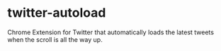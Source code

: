 # twitter-autoload
Chrome Extension for Twitter that automatically loads the latest tweets when the scroll is all the way up.
